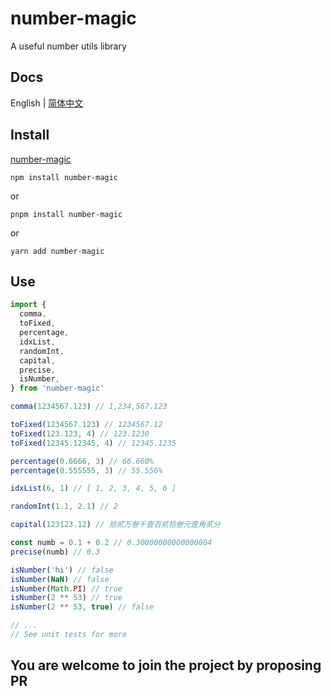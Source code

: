 # number-magic

A useful number utils library

## Docs
English | [简体中文](./docs/zh-cn/README.zh-CN.md)

## Install
[number-magic](https://www.npmjs.com/package/number-magic)
```
npm install number-magic
```
or
```
pnpm install number-magic
```
or
```
yarn add number-magic
```

## Use
```js
import {
  comma,
  toFixed,
  percentage,
  idxList,
  randomInt,
  capital,
  precise,
  isNumber,
} from 'number-magic'

comma(1234567.123) // 1,234,567.123

toFixed(1234567.123) // 1234567.12
toFixed(123.123, 4) // 123.1230
toFixed(12345.12345, 4) // 12345.1235

percentage(0.6666, 3) // 66.660%
percentage(0.555555, 3) // 55.556%

idxList(6, 1) // [ 1, 2, 3, 4, 5, 6 ]

randomInt(1.1, 2.1) // 2

capital(123123.12) // 拾贰万叁千壹百贰拾叁元壹角贰分

const numb = 0.1 + 0.2 // 0.30000000000000004
precise(numb) // 0.3

isNumber('hi') // false
isNumber(NaN) // false
isNumber(Math.PI) // true
isNumber(2 ** 53) // true
isNumber(2 ** 53, true) // false

// ...
// See unit tests for more
```

## You are welcome to join the project by proposing PR
